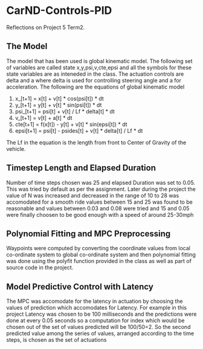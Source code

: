 # CarND-Controls-PID
Reflections on Project 5 Term2.



## The Model

The model that has been used is global kinematic model.
The following set of variables are called state x,y,psi,v,cte,epsi and all the symbols for these state variables are as inteneded in the class.
The actuation controls are delta and a where delta is used for controlling steering angle and a for acceleration.
The following are the equations of global kinematic model
 1. x_[t+1] = x[t] + v[t] * cos(psi[t]) * dt
 2. y_[t+1] = y[t] + v[t] * sin(psi[t]) * dt
 3. psi_[t+1] = psi[t] + v[t] / Lf * delta[t] * dt
 4. v_[t+1] = v[t] + a[t] * dt
 5. cte[t+1] = f(x[t]) - y[t] + v[t] * sin(epsi[t]) * dt
 6. epsi[t+1] = psi[t] - psides[t] + v[t] * delta[t] / Lf * dt

The Lf in the equation is the length from front to Center of Gravity of the vehicle.


## Timestep Length and Elapsed Duration
   
   Number of time steps chosen was 25 and elapsed Duration was set to 0.05. This was tried by default as per the assignment. Later during the project the value of N was increased and decreased in the range of 10 to 28 was accomodated for a smooth ride values between 15 and 25 was found to be reasonable and values between 0.03 and 0.08 were tried and 15 and 0.05 were finally choosen to be good enough with a speed of around 25-30mph


## Polynomial Fitting and MPC Preprocessing

   Waypoints were computed by converting the coordinate values from local co-ordinate system to global co-ordinate system and then polynomial fitting was done using the polyfit function provided in the class as well as part of source code in the project. 



## Model Predictive Control with Latency
   The MPC was accomodate for the latency in actuation by choosing the values of prediction which accomodates for Latency. For example in this project Latency was chosen to be 100 milliseconds and the predictions were done at every 0.05 seconds so a computation for index which would be chosen out of the set of values predicted will be 100/50=2. So the second predicted value among the series of values, arranged according to the time steps, is chosen as the set of actuations
